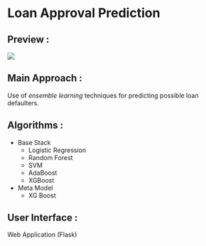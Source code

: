 # Loan Approval Prediction

## Preview :
![](Project_Demo.gif)

## Main Approach :
Use of *ensemble learning* techniques for predicting possible loan defaulters.

## Algorithms :
- Base Stack
    - Logistic Regression
    - Random Forest
    - SVM
    - AdaBoost
    - XGBoost
- Meta Model
    - XG Boost    

## User Interface :
 Web Application (Flask)
